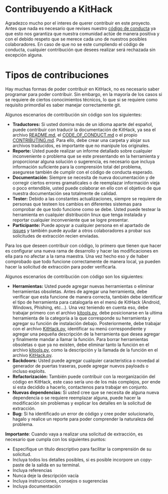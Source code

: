 # Contribuyendo a KitHack

Agradezco mucho por el interes de querer contribuir en este proyecto. Antes que nada es necesario que revises nuestro [código de conducta](https://github.com/AdrMXR/KitHack/blob/master/docs/CODE_OF_CONDUCT.md) ya que esto nos garantiza que nuestra comunidad actúe de manera positiva y con el debido respeto que se merece cada uno de nuestros posibles colaboradores. En caso de que no se este cumpliendo el código de conducta, cualquier contribución que desees realizar será rechazada sin excepción alguna.

# Tipos de contribuciones

Hay muchas formas de poder contribuir en KitHack, no es necesario saber programar para poder contribuir. Sin embargo, en la mayoría de los casos si se requiere de ciertos conocimientos técnicos, lo que si se requiere como requisito primordial es saber manejar correctamente git.

Algunos escenarios de contribución sin código son los siguientes:

* **Traductores:** Si usted domina más de un idioma aparte del español, puede contribuir con traducir la documentación de KitHack, ya sea el archivo [README.md](https://github.com/AdrMXR/KitHack/blob/master/README.md), el [CODE_OF_CONDUCT.md](https://github.com/AdrMXR/KitHack/blob/master/docs/CODE_OF_CONDUCT.md) o el propio [CONTRIBUTING.md](https://github.com/AdrMXR/KitHack/blob/master/docs/CONTRIBUTING.md). Para ello, debe crear una carpeta y alojar sus archivos traducidos, es importante que no manipule los originales.
* **Reporte:** Usted puede realizar un informe detallado sobre cualquier inconveniente o problema que se este presentando en la herramienta y proporcionar alguna solución o sugerencia, es necesario que incluya información suficiente para la comprensión total del problema, asegurese también de cumplir con el código de conducta esperado. 
* **Documentación:** Siempre se necesita de nueva documentación y de corregir ciertos errores gramaticales o de reemplazar información vieja o poco entendible, usted puede colaborar en ello con el objetivo de que nuestra documentación sea totalmente de calidad. 
* **Tester:** Debido a las constantes actualizaciones, siempre se requiere de personas que testeen los cambios en diferentes sistemas para comprobar de que todo funcione como se debe. Usted puede testear la herramienta en cualquier distribución linux que tenga instalada y reportar cualquier inconveniente que se logre presentar.
* **Participante:** Puede apoyar a cualquier persona en el apartado de [issues](https://github.com/AdrMXR/KitHack/issues) y también puede ayudar a otros colaboradores a probar sus solicitudes de extracción recien enviadas.

Para los que deseen contribuir con código, lo primero que tienen que hacer es configurar una nueva rama de desarrollo y hacer las modificaciones en ella para no afectar a la rama maestra. Una vez hecho eso y de haber comprobado que todo funcione correctamente de manera local, ya pueden hacer la solicitud de extracción para poder verificarla.

Algunos escenarios de contribución con código son los siguientes:

* **Herramientas:** Usted puede agregar nuevas herramientas o eliminar herramientas obsoletas. Antes de agregar una herramienta, debe verificar que esta funcione de manera correcta, también debe identificar el tipo de herramienta para catalogarla en el menú de KitHack (Android, Windows, Phishing, etc...). Una vez teniendo en cuenta eso, debe trabajar primero con el archivo [kitools.py](https://github.com/AdrMXR/KitHack/blob/master/lib/kitools.py), debe posicionarse en la ultima herramienta de la categoría a la que corresponde su herramienta y agregar su función de instalación debajo. Posteriormente, debe trabajar con el archivo [KitHack.py](https://github.com/AdrMXR/KitHack/blob/master/KitHack.py), identificar su menú correspondiente y agregar una pequeña descripción de la herramienta que desea agregar y finalmente mandar a llamar la función. Para borrar herramientas obsoletas o que ya no existen, debe eliminar tanto la función en el archivo [kitools.py](https://github.com/AdrMXR/KitHack/blob/master/lib/kitools.py), como la descripción y la llamada de la función en el archivo [KitHack.py](https://github.com/AdrMXR/KitHack/blob/master/KitHack.py).
* **Backdoors:** Usted puede agregar cualquier caracteristica o novedad al generador de puertas traseras, puede agregar nuevos payloads o incluso exploits.
* **Refactorización:** También puede contribuir con la reorganización del código en KitHack, este caso sería uno de los más complejos, por ende si esta decidido a hacerlo, contactenos para trabajar en conjunto.
* **Nuevas dependencias:** Si usted cree que se necesita de alguna nueva dependencia o se requiere reemplazar alguna, puede hacer la modificación sin problemas y explicar los detalles en la solicitud de extracción.
* **Bug:** Si ha identificado un error de código y cree poder solucionarlo, hagalo y realice un reporte para poder comprender la naturaleza del problema.

**Importante**: Cuando vaya a realizar una solicitud de extracción, es necesario que cumpla con los siguientes puntos:

* Especifique un titulo descriptivo para facilitar la comprensión de su solicitud.
* Incluya todos los detalles posibles, si es posible incorpore un copy-paste de la salida en su terminal.
* Incluya referencias
* Nunca deje la descripción vacía
* Incluya instrucciones, consejos o sugerencias
* Incluya documentación